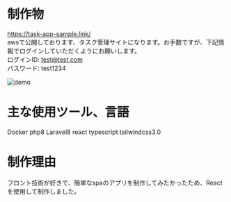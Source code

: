 # 制作物
https://task-app-sample.link/
<br />
awsで公開しております、タスク管理サイトになります。お手数ですが、下記情報でログインしていただくようにお願いします。<br />
ログインID: test@test.com <br />
パスワード: test1234

![demo](https://raw.github.com/wiki/tokatu4561/task_app/images/c37b2c3c0034a6cf31ca7da6e7ac63dd.gif)

# 主な使用ツール、言語
Docker php8 Laravel8 react typescript tailwindcss3.0

# 制作理由
フロント技術が好きで、簡単なspaのアプリを制作してみたかったため、Reactを使用して制作しました。
